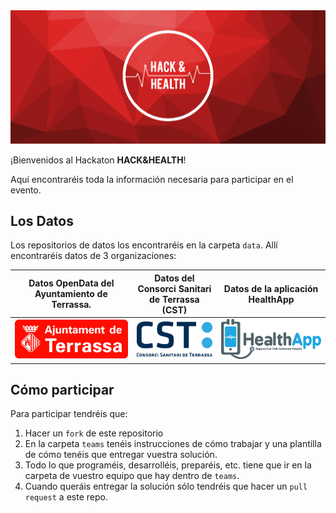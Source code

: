 <img src="images/hachandhealth_banner.png" alt="" style="width:;"/>

¡Bienvenidos al Hackaton **HACK&HEALTH**!

Aquí encontraréis toda la información necesaria para participar en el evento.

## Los Datos

Los repositorios de datos los encontraréis en la carpeta `data`. Allí encontraréis datos de 3 organizaciones:

| Datos OpenData del Ayuntamiento de Terrassa.  | Datos del Consorci Sanitari de Terrassa (CST)  | Datos de la aplicación HealthApp |
|:------------:|:--------------:|:-----------:|
| [![](images/logo_AT.jpg)](data/OpenDataTerrassa) | [![](images/logo_CST.png)](data/CST) | [![](images/logo_HealthApp.png)](data/HealthApp) |

## Cómo participar

Para participar tendréis que:

1. Hacer un `fork` de este repositorio 
2. En la carpeta `teams` tenéis instrucciones de cómo trabajar y una plantilla de cómo tenéis que entregar vuestra solución.
3. Todo lo que programéis, desarrolléis, preparéis, etc. tiene que ir en la carpeta de vuestro equipo que hay dentro de `teams`.
4. Cuando queráis entregar la solución sólo tendréis que hacer un `pull request` a este repo.

